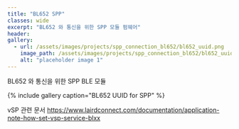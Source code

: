 ```yaml
---
title: "BL652 SPP"
classes: wide
excerpt: "BL652 와 통신을 위한 SPP 모듈 펌웨어"
header:
gallery:
  - url: /assets/images/projects/spp_connection_bl652/bl652_uuid.png
    image_path: /assets/images/projects/spp_connection_bl652/bl652_uuid.png
    alt: "placeholder image 1"
---
```


BL652 와 통신을 위한 SPP BLE 모듈 

{% include gallery caption="BL652 UUID for SPP" %}

vSP 관련 문서 
https://www.lairdconnect.com/documentation/application-note-how-set-vsp-service-blxx

